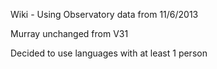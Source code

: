 Wiki - Using Observatory data from 11/6/2013

Murray unchanged from V31

Decided to use languages with at least 1 person